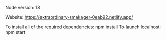 Node version: 18

Website: https://extraordinary-smakager-0eab92.netlify.app/

To install all of the required dependencies: npm install
To launch localhost: npm start